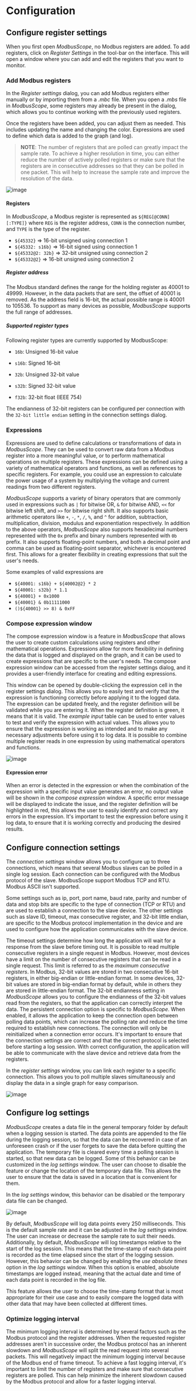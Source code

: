 # Configuration

## Configure register settings

When you first open *ModbusScope*, no Modbus registers are added. To add registers, click on *Register Settings* in the tool-bar on the interface. This will open a window where you can add and edit the registers that you want to monitor.

### Add Modbus registers

In the *Register settings* dialog, you can add Modbus registers either manually or by importing them from a *.mbc* file. When you open a *.mbs* file in *ModbusScope*, some registers may already be present in the dialog, which allows you to continue working with the previously used registers.

Once the registers have been added, you can adjust them as needed. This includes updating the name and changing the color. Expressions are used to define which data is added to the graph (and log).

> **NOTE**: The number of registers that are polled can greatly impact the sample rate. To achieve a higher resolution in time, you can either reduce the number of actively polled registers or make sure that the registers are in consecutive addresses so that they can be polled in one packet. This will help to increase the sample rate and improve the resolution of the data.

![image](../_static/user_manual/add_register_dialog.png)

#### Registers

In *ModbusScope*, a Modbus register is represented as `${REG[@CONN][:TYPE]}` where `REG` is the register address, `CONN` is the connection number, and `TYPE` is the type of the register.

* `${45332}` => 16-bit unsigned using connection 1
* `${45332: s16b}` => 16-bit signed using connection 1
* `${45332@2: 32b}` => 32-bit unsigned using connection 2
* `${45332@2}` => 16-bit unsigned using connection 2

##### Register address

The Modbus standard defines the range for the holding register as 40001 to 49999. However, in the data packets that are sent, the offset of 40001 is removed. As the address field is 16-bit, the actual possible range is 40001 to 105536. To support as many devices as possible, *ModbusScope* supports the full range of addresses.

##### Supported register types

Following register types are currently supported by ModbusScope:

* `16b`: Unsigned 16-bit value

* `s16b`: Signed 16-bit

* `32b`: Unsigned 32-bit value

* `s32b`: Signed 32-bit value

* `f32b`: 32-bit float (IEEE 754)

The endianness of 32-bit registers can be configured per connection with the `32-bit little endian` setting in the connection settings dialog.

### Expressions

Expressions are used to define calculations or transformations of data in *ModbusScope*. They can be used to convert raw data from a Modbus register into a more meaningful value, or to perform mathematical operations on multiple registers. These expressions can be defined using a variety of mathematical operators and functions, as well as references to specific registers. For example, you could use an expression to calculate the power usage of a system by multiplying the voltage and current readings from two different registers.

*ModbusScope* supports a variety of binary operators that are commonly used in expressions such as `|` for bitwise OR, `&` for bitwise AND, `<<` for bitwise left shift, and `>>` for bitwise right shift. It also supports basic arithmetic operators like `+`, `-`, `*`, `/`, `%`, and `^` for addition, subtraction, multiplication, division, modulus and exponentiation respectively. In addition to the above operators, *ModbusScope* also supports hexadecimal numbers represented with the `0x` prefix and binary numbers represented with `0b` prefix. It also supports floating-point numbers, and both a decimal point and comma can be used as floating-point separator, whichever is encountered first. This allows for a greater flexibility in creating expressions that suit the user's needs.

Some examples of valid expressions are

* `${40001: s16b} + ${40002@2} * 2`
* `${40001: s32b} * 1.1`
* `${40001} + 0x1000`
* `${40001} & 0b11111000`
* `()${40001} >> 8) & 0xFF`

### Compose expression window

The compose expression window is a feature in *ModbusScope* that allows the user to create custom calculations using registers and other mathematical operations. Expressions allow for more flexibility in defining the data that is logged and displayed on the graph, and it can be used to create expressions that are specific to the user's needs. The compose expression window can be accessed from the register settings dialog, and it provides a user-friendly interface for creating and editing expressions.

This window can be opened by double-clicking the expression cell in the register settings dialog. This allows you to easily test and verify that the expression is functioning correctly before applying it to the logged data. The expression can be updated freely, and the register definition will be validated while you are entering it. When the register definition is green, it means that it is valid. The *example input* table can be used to enter values to test and verify the expression with actual values. This allows you to ensure that the expression is working as intended and to make any necessary adjustments before using it to log data. It is possible to combine multiple register reads in one expression by using mathematical operators and functions.

![image](../_static/user_manual/expression_dialog.png)

#### Expression error

When an error is detected in the expression or when the combination of the expression with a specific input value generates an error, no output value will be shown in the *compose expression* window. A specific error message will be displayed to indicate the issue, and the register definition will be highlighted in red, this allows the user to easily identify and correct any errors in the expression. It's important to test the expression before using it log data, to ensure that it is working correctly and producing the desired results.

## Configure connection settings

The *connection settings* window allows you to configure up to three connections, which means that several Modbus slaves can be polled in a single log session. Each connection can be configured with the Modbus protocol of the slave. ModbusScope support Modbus TCP and RTU. Modbus ASCII isn't supported.

Some settings such as ip, port, port name, baud rate, parity and number of data and stop bits are specific to the type of connection (TCP or RTU) and are used to establish a connection to the slave device. The other settings such as slave ID, timeout, max consecutive register, and 32-bit little endian, are specific to the Modbus protocol implementation in the device and are used to configure how the application communicates with the slave device.

The timeout settings determine how long the application will wait for a response from the slave before timing out. It is possible to read multiple consecutive registers in a single request in Modbus. However, most devices have a limit on the number of consecutive registers that can be read in a single request. This limit is referred to as the *maximum consecutive registers*. In Modbus, 32-bit values are stored in two consecutive 16-bit registers, in either big-endian or little-endian format. In some devices, 32-bit values are stored in big-endian format by default, while in others they are stored in little-endian format. The 32-bit endianness setting in *ModbusScope* allows you to configure the endianness of the 32-bit values read from the registers, so that the application can correctly interpret the data. The persistent connection option is specific to *ModbusScope*. When enabled, it allows the application to keep the connection open between polling data points, which can increase the polling rate and reduce the time required to establish new connections. The connection will only be reinitialized when a connection error occurs. It's important to ensure that the connection settings are correct and that the correct protocol is selected before starting a log session. With correct configuration, the application will be able to communicate with the slave device and retrieve data from the registers.

In the *register settings* window, you can link each register to a specific connection. This allows you to poll multiple slaves simultaneously and display the data in a single graph for easy comparison.

![image](../_static/user_manual/connection_settings.png)

## Configure log settings

*ModbusScope* creates a data file in the general temporary folder by default when a logging session is started. The data points are appended to the file during the logging session, so that the data can be recovered in case of an unforeseen crash or if the user forgets to save the data before quitting the application. The temporary file is cleared every time a polling session is started, so that new data can be logged. Some of this behavior can be customized in the *log settings* window. The user can choose to disable the feature or change the location of the temporary data file. This allows the user to ensure that the data is saved in a location that is convenient for them.

In the *log settings* window, this behavior can be disabled or the temporary data file can be changed.

![image](../_static/user_manual/log_settings.png)

By default, *ModbusScope* will log data points every 250 milliseconds. This is the default sample rate and it can be adjusted in the *log settings* window. The user can increase or decrease the sample rate to suit their needs. Additionally, by default, *ModbusScope* will log timestamps relative to the start of the log session. This means that the time-stamp of each data point is recorded as the time elapsed since the start of the logging session. However, this behavior can be changed by enabling the *use absolute times* option in the *log settings* window. When this option is enabled, absolute timestamps are logged instead, meaning that the actual date and time of each data point is recorded in the log file.

This feature allows the user to choose the time-stamp format that is most appropriate for their use case and to easily compare the logged data with other data that may have been collected at different times.

### Optimize logging interval

The minimum logging interval is determined by several factors such as the Modbus protocol and the register addresses. When the requested register addresses aren't in successive order, the Modbus protocol has an inherent slowdown and *ModbusScope* will split the read request into several packets. This will negatively impact the minimum logging interval because of the Modbus end of frame timeout. To achieve a fast logging interval, it's important to limit the number of registers and make sure that consecutive registers are polled. This can help minimize the inherent slowdown caused by the Modbus protocol and allow for a faster logging interval.